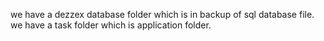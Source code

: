we have a dezzex database folder which is in backup of sql database file.
we have a task folder which is application folder.
